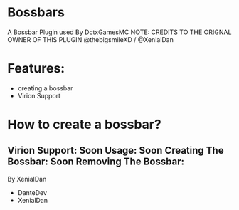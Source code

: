 # Bossbars
A Bossbar Plugin used By DctxGamesMC
NOTE: CREDITS TO THE ORIGNAL OWNER OF THIS PLUGIN @thebigsmileXD / @XenialDan
# Features:
- creating a bossbar
- Virion Support
# How to create a bossbar?
Virion Support:
Soon
Usage: 
Soon
Creating The Bossbar:
Soon
Removing The Bossbar:
-------------------------------
By XenialDan

- DanteDev
- XenialDan
